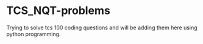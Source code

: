 # TCS_NQT-problems
Trying to solve tcs 100 coding questions and will be adding them here using python programming.
